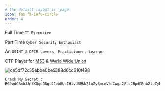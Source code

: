 ```yaml
---
# the default layout is 'page'
icon: fas fa-info-circle
order: 4
---
```


Full Time `IT Executive`

Part Time `Cyber Security Enthusiast`

An `OSINT & DFIR Lovers, Practicioner, Learner`

CTF Player for [M53](https://m53.team/)  & [World Wide Union](https://ctftime.org/team/309480/)


![ce5df72c35ebbe0be9388d6cc610f498](https://github.com/user-attachments/assets/33a3f399-96c6-4288-9481-d17aed6da60c)

```
Crack My Secret : RG9udCBmb3JnZXQgdG8gc21pbGUsIHlvdSBkb2luZyBncmVhdCwga2VlcCBpdCBnb2luZyBhbmQgeW91IHdpbGwgYWNoaWV2ZSBpdC4gKHBzc3QgaGVyZSB3aGVyZSB0aGUgcGFzc3dvcmQgaXMgOiBodHRwczovL3Bhc3RlYmluLmNvbS96NzhFS3ZSMw==
```
